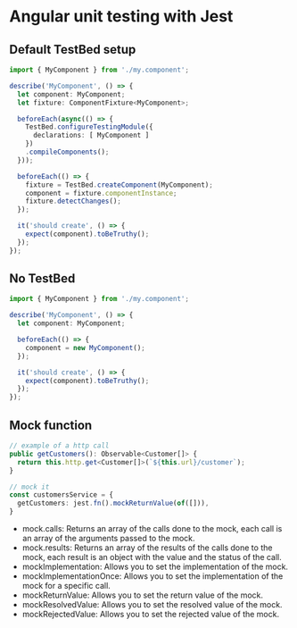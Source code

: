 # Angular unit testing with Jest

## Default TestBed setup

```typescript
import { MyComponent } from './my.component';

describe('MyComponent', () => {
  let component: MyComponent;
  let fixture: ComponentFixture<MyComponent>;

  beforeEach(async(() => {
    TestBed.configureTestingModule({
      declarations: [ MyComponent ]
    })
    .compileComponents();
  }));

  beforeEach(() => {
    fixture = TestBed.createComponent(MyComponent);
    component = fixture.componentInstance;
    fixture.detectChanges();
  });

  it('should create', () => {
    expect(component).toBeTruthy();
  });
});
```

## No TestBed

```typescript
import { MyComponent } from './my.component';

describe('MyComponent', () => {
  let component: MyComponent;

  beforeEach(() => {
    component = new MyComponent();
  });

  it('should create', () => {
    expect(component).toBeTruthy();
  });
});
```

## Mock function

```typescript
// example of a http call
public getCustomers(): Observable<Customer[]> {
  return this.http.get<Customer[]>(`${this.url}/customer`);
}

// mock it
const customersService = {
  getCustomers: jest.fn().mockReturnValue(of([])),
}
```

- mock.calls: Returns an array of the calls done to the mock, each call is an array of the arguments passed to the mock.
- mock.results: Returns an array of the results of the calls done to the mock, each result is an object with the value and the status of the call.
- mockImplementation: Allows you to set the implementation of the mock.
- mockImplementationOnce: Allows you to set the implementation of the mock for a specific call.
- mockReturnValue: Allows you to set the return value of the mock.
- mockResolvedValue: Allows you to set the resolved value of the mock.
- mockRejectedValue: Allows you to set the rejected value of the mock.
